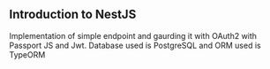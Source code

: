 ## Introduction to NestJS

Implementation of simple endpoint and gaurding it with OAuth2 with Passport JS and Jwt. Database used is PostgreSQL and ORM used is TypeORM
